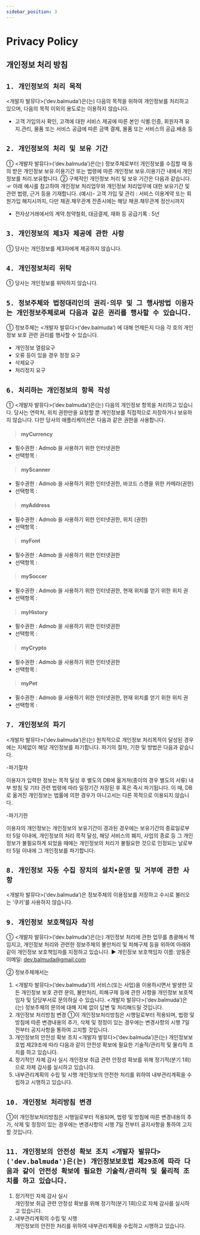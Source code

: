 ```yaml
---
sidebar_position: 3
---
```


# Privacy Policy

## 개인정보 처리 방침

## `1. 개인정보의 처리 목적`

<개발자 발뮤다>(‘dev.balmuda’)은(는) 다음의 목적을 위하여 개인정보를 처리하고 있으며, 다음의 목적 이외의 용도로는 이용하지 않습니다.

* 고객 가입의사 확인, 고객에 대한 서비스 제공에 따른 본인 식별.인증, 회원자격 유지.관리, 물품 또는 서비스 공급에 따른 금액 결제, 물품 또는 서비스의 공급.배송 등

## `2. 개인정보의 처리 및 보유 기간`

① <개발자 발뮤다>(‘dev.balmuda’)은(는) 정보주체로부터 개인정보를 수집할 때 동의 받은 개인정보 보유․이용기간 또는 법령에 따른 개인정보 보유․이용기간 내에서 개인정보를 처리․보유합니다.
② 구체적인 개인정보 처리 및 보유 기간은 다음과 같습니다.
☞ 아래 예시를 참고하여 개인정보 처리업무와 개인정보 처리업무에 대한 보유기간 및 관련 법령, 근거 등을 기재합니다.
(예시)- 고객 가입 및 관리 : 서비스 이용계약 또는 회원가입 해지시까지, 다만 채권․채무관계 잔존시에는 해당 채권․채무관계 정산시까지

* 전자상거래에서의 계약․청약철회, 대금결제, 재화 등 공급기록 : 5년

## `3. 개인정보의 제3자 제공에 관한 사항`

① 당사는 개인정보를 제3자에게 제공하지 않습니다.

## `4. 개인정보처리 위탁`

① 당사는 개인정보를 위탁하지 않습니다.

## `5. 정보주체와 법정대리인의 권리·의무 및 그 행사방법 이용자는 개인정보주체로써 다음과 같은 권리를 행사할 수 있습니다.`

① 정보주체는 <개발자 발뮤다>(‘dev.balmuda’) 에 대해 언제든지 다음 각 호의 개인정보 보호 관련 권리를 행사할 수 있습니다.

* 개인정보 열람요구
* 오류 등이 있을 경우 정정 요구
* 삭제요구
* 처리정지 요구

## `6. 처리하는 개인정보의 항목 작성`

① <개발자 발뮤다>(‘dev.balmuda’)은(는) 다음의 개인정보 항목을 처리하고 있습니다.
당사는 연락처, 위치 권한만을 요청할 뿐 개인정보를 직접적으로 저장하거나 보유하지 않습니다. 다만 당사의 애플리케이션은 다음과 같은 권한을 사용합니다.

> #### **myCurrency**

* 필수권한 : Admob 을 사용하기 위한 인터넷권한
* 선택항목 : 

> #### **myScanner**

* 필수권한 : Admob 을 사용하기 위한 인터넷권한, 바코드 스캔을 위한 카메라(권한)
* 선택항목 : 

> #### **myAddress**

* 필수권한 : Admob 을 사용하기 위한 인터넷권한, 위치 (권한)
* 선택항목 : 

> #### **myFont**

* 필수권한 : Admob 을 사용하기 위한 인터넷권한
* 선택항목 : 

> #### mySoccer

* 필수권한 : Admob 을 사용하기 위한 인터넷권한, 현재 위치를 얻기 위한 위치 권
* 선택항목 : 

> #### myHistory

* 필수권한 : Admob 을 사용하기 위한 인터넷권한
* 선택항목 : 

> #### myCrypto

* 필수권한 : Admob 을 사용하기 위한 인터넷권한
* 선택항목 : 

> #### myPet

* 필수권한 : Admob 을 사용하기 위한 인터넷권한, 현재 위치를 얻기 위한 위치 권
* 선택항목 : 

## `7. 개인정보의 파기`

<개발자 발뮤다>(‘dev.balmuda’)은(는) 원칙적으로 개인정보 처리목적이 달성된 경우에는 지체없이 해당 개인정보를 파기합니다. 파기의 절차, 기한 및 방법은 다음과 같습니다.

\-파기절차

이용자가 입력한 정보는 목적 달성 후 별도의 DB에 옮겨져(종이의 경우 별도의 서류) 내부 방침 및 기타 관련 법령에 따라 일정기간 저장된 후 혹은 즉시 파기됩니다. 이 때, DB로 옮겨진 개인정보는 법률에 의한 경우가 아니고서는 다른 목적으로 이용되지 않습니다.

\-파기기한

이용자의 개인정보는 개인정보의 보유기간이 경과된 경우에는 보유기간의 종료일로부터 5일 이내에, 개인정보의 처리 목적 달성, 해당 서비스의 폐지, 사업의 종료 등 그 개인정보가 불필요하게 되었을 때에는 개인정보의 처리가 불필요한 것으로 인정되는 날로부터 5일 이내에 그 개인정보를 파기합니다.

## `8. 개인정보 자동 수집 장치의 설치•운영 및 거부에 관한 사항`

<개발자 발뮤다>(‘dev.balmuda’)은 정보주체의 이용정보를 저장하고 수시로 불러오는 ‘쿠키’를 사용하지 않습니다.

## `9. 개인정보 보호책임자 작성`

① <개발자 발뮤다>(‘dev.balmuda’)은(는) 개인정보 처리에 관한 업무를 총괄해서 책임지고, 개인정보 처리와 관련한 정보주체의 불만처리 및 피해구제 등을 위하여 아래와 같이 개인정보 보호책임자를 지정하고 있습니다.
▶ 개인정보 보호책임자
이름: 양동준
이메일: dev.balmuda@gmail.com

② 정보주체께서는 

1. <개발자 발뮤다>(‘dev.balmuda’)의 서비스(또는 사업)을 이용하시면서 발생한 모든 개인정보 보호 관련 문의, 불만처리, 피해구제 등에 관한 사항을 개인정보 보호책임자 및 담당부서로 문의하실 수 있습니다. <개발자 발뮤다>(‘dev.balmuda’)은(는) 정보주체의 문의에 대해 지체 없이 답변 및 처리해드릴 것입니다.
2. 개인정보 처리방침 변경
   ①이 개인정보처리방침은 시행일로부터 적용되며, 법령 및 방침에 따른 변경내용의 추가, 삭제 및 정정이 있는 경우에는 변경사항의 시행 7일 전부터 공지사항을 통하여 고지할 것입니다.
3. 개인정보의 안전성 확보 조치 <개발자 발뮤다>(‘dev.balmuda’)은(는) 개인정보보호법 제29조에 따라 다음과 같이 안전성 확보에 필요한 기술적/관리적 및 물리적 조치를 하고 있습니다.
4. 정기적인 자체 감사 실시
   개인정보 취급 관련 안정성 확보를 위해 정기적(분기 1회)으로 자체 감사를 실시하고 있습니다.
5. 내부관리계획의 수립 및 시행
   개인정보의 안전한 처리를 위하여 내부관리계획을 수립하고 시행하고 있습니다.

## `10. 개인정보 처리방침 변경`

①이 개인정보처리방침은 시행일로부터 적용되며, 법령 및 방침에 따른 변경내용의 추가, 삭제 및 정정이 있는 경우에는 변경사항의 시행 7일 전부터 공지사항을 통하여 고지할 것입니다.

## `11. 개인정보의 안전성 확보 조치 <개발자 발뮤다>('dev.balmuda')은(는) 개인정보보호법 제29조에 따라 다음과 같이 안전성 확보에 필요한 기술적/관리적 및 물리적 조치를 하고 있습니다.`

1. 정기적인 자체 감사 실시\
   개인정보 취급 관련 안정성 확보를 위해 정기적(분기 1회)으로 자체 감사를 실시하고 있습니다.
2. 내부관리계획의 수립 및 시행\
   개인정보의 안전한 처리를 위하여 내부관리계획을 수립하고 시행하고 있습니다.